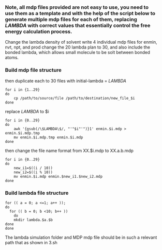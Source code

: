 ### Note, all mdp files provided are not easy to use, you need to use them as a template and with the help of the script below to generate multiple mdp files for each of them, replacing $LAMBDA$ with correct values that essentially control the free energy calculation process.
Change the lambda density of solvent
write 4 individual mdp files for enmin, nvt, npt, and prod
change the 20 lambda plan to 30, and also include the bonded lambda, which allows small molecule to be solt between bonded atoms.

### Build mdp file structure

then duplicate each to 30 files with initial-lambda = $LAMBDA$

```
for i in {1..29}
do
    cp /path/to/source/file /path/to/destination/new_file_$i
done

```
replace $LAMBDA$ to $i

```
for i in {0..29}
do
    awk '{gsub(/\$LAMBDA\$/, "'"$i"'")}1' enmin.$i.mdp > enmin.$i.mdp.tmp
    mv enmin.$i.mdp.tmp enmin.$i.mdp
done

```
then change the file name format from XX.$i.mdp to XX.a.b.mdp

```
for i in {0..29}
do
    new_i1=$((i / 10))
    new_i2=$((i % 10))
    mv enmin.$i.mdp enmin.$new_i1.$new_i2.mdp
done

```

### Build lambda file structure

```
for (( a = 0; a <=1; a++ ));
do 
  for (( b = 0; b <10; b++ ))
    do
    mkdir lambda.$a.$b
done
done
```
The lambda simulation folder and MDP mdp file should be in such a relevant path that as shown in 3.sh
